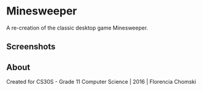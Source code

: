 # Minesweeper
A re-creation of the classic desktop game Minesweeper.

## Screenshots

## About
Created for CS30S - Grade 11 Computer Science | 2016 | Florencia Chomski
